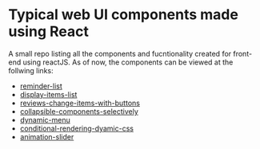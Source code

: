 # Typical web UI components made using React
A small repo listing all the components and fucntionality created for front-end using reactJS.
As of now, the components can be viewed at the follwing links:

* [reminder-list](https://eshans-reminder-list.netlify.app/)
* [display-items-list](https://eshans-display-items-list.netlify.app/)
* [reviews-change-items-with-buttons](https://eshans-reviews-change-items-with-buttons.netlify.app/)
* [collapsible-components-selectively](https://eshans-collapsible-components-selectively.netlify.app/)
* [dynamic-menu](https://eshans-dynamic-menu.netlify.app/)
* [conditional-rendering-dyamic-css](https://eshans-conditional-rendering-dyamic-css.netlify.app/)
* [animation-slider](https://eshans-animation-slider.netlify.app/)
